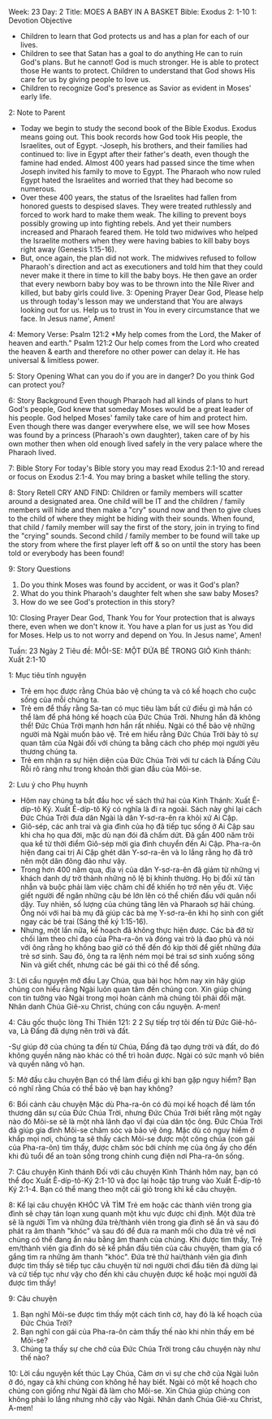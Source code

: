 Week: 23
Day: 2
Title: MOES A BABY IN A BASKET
Bible: Exodus 2: 1-10
1: Devotion Objective
- Children to learn that God protects us and has a plan for each of our lives. 
- Children to see that Satan has a goal to do anything He can to ruin God's plans. But he cannot! God is much stronger. He is able to protect those He wants to protect. Children to understand that God shows His care for us by giving people to love us. 
- Children to recognize God's presence as Savior as evident in Moses' early life. 

2: Note to Parent
- Today we begin to study the second book of the Bible Exodus. Exodus means going out. This book records how God took His people, the Israelites, out of Egypt. 
-Joseph, his brothers, and their families had continued to: live in Egypt after their father's death, even though the famine had ended. Almost 400 years had passed since the time when Joseph invited his family to move to Egypt. The Pharaoh who now ruled Egypt hated the Israelites and worried that they had become so numerous. 
- Over these 400 years, the status of the Israelites had fallen from honored guests to despised slaves. They were treated ruthlessly and forced to work hard to make them weak. The killing to prevent boys possibly growing up into fighting rebels. And yet their numbers increased and Pharaoh feared them. He told two midwives who helped the Israelite mothers when they were having babies to kill baby boys right away (Genesis 1:15-16). 
- But, once again, the plan did not work. The midwives refused to follow Pharaoh's direction and act as executioners and told him that they could never make it there in time to kill the baby boys. He then gave an order that every newborn baby boy was to be thrown into the Nile River and killed, but baby girls could live.
3: Opening Prayer
Dear God, Please help us through today's lesson may we understand that You are always looking out for us. Help us to trust in You in every circumstance that we face. In Jesus name', Amen!

4: Memory Verse:
Psalm 121:2 *My help comes from the Lord, the Maker of heaven and earth." Psalm 121:2 Our help comes from the Lord who created the heaven & earth and therefore no other power can delay it. He has universal & limitless power. 

5: Story Opening
What can you do if you are in danger? Do you think God can protect you?

6: Story Background
Even though Pharaoh had all kinds of plans to hurt God's people, God knew that someday Moses would be a great leader of his people. God helped Moses' family take care of him and protect him. Even though there was danger everywhere else, we will see how Moses was found by a princess (Pharaoh's own daughter), taken care of by his own mother then when old enough lived safely in the very palace where the Pharaoh lived.

7: Bible Story
For today's Bible story you may read Exodus 2:1-10 and reread or focus on Exodus 2:1-4. You may bring a basket while telling the story.

8: Story Retell
 CRY AND FIND: Children or family members will scatter around a designated area. One child will be IT and the children / family members will hide and then make a "cry" sound now and then to give clues to the child of where they might be hiding with their sounds. When found, that child / family member will say the first of the story, join in trying to find the "crying" sounds. Second child / family member to be found will take up the story from where the first player left off & so on until the story has been told or everybody has been found!

9: Story Questions
1. Do you think Moses was found by accident, or was it God's plan? 
2. What do you think Pharaoh's daughter felt when she saw baby Moses? 
3. How do we see God's protection in this story?

10: Closing Prayer
 Dear God, Thank You for Your protection that is always there, even when we don't know it. You have a plan for us just as You did for Moses. Help us to not worry and depend on You. In Jesus name', Amen!


Tuần: 23
Ngày 2
Tiêu đề: MÔI-SE: MỘT ĐỨA BÉ TRONG GIỎ
Kinh thánh: Xuất 2:1-10

1: Mục tiêu tĩnh nguyện
- Trẻ em học được rằng Chúa bảo vệ chúng ta và có kế hoạch cho cuộc sống của mỗi chúng ta.
- Trẻ em để thấy rằng Sa-tan có mục tiêu làm bất cứ điều gì mà hắn có thể làm để phá hỏng kế hoạch của Đức Chúa Trời. Nhưng hắn đã không thể! Đức Chúa Trời  mạnh hơn hắn rất nhiều. Ngài có thể bảo vệ những người mà Ngài muốn bảo vệ. Trẻ em hiểu rằng Đức Chúa Trời bày tỏ sự quan tâm của Ngài đối với chúng ta bằng cách cho phép mọi người yêu thương chúng ta.
- Trẻ em nhận ra sự hiện diện của Đức Chúa Trời với tư cách là Đấng Cứu Rỗi rõ ràng như trong khoản thời gian đầu của Môi-se.

2: Lưu ý cho Phụ huynh
- Hôm nay chúng ta bắt đầu học về sách thứ hai của Kinh Thánh: Xuất Ê-díp-tô Ký. Xuất Ê-díp-tô Ký có nghĩa là đi ra ngoài. Sách này ghi lại cách Đức Chúa Trời đưa dân Ngài là dân Y-sơ-ra-ên ra khỏi xứ Ai Cập.
- Giô-sép, các anh trai và gia đình của họ đã tiếp tục sống ở Ai Cập sau khi cha họ qua đời, mặc dù nạn đói đã chấm dứt. Đã gần 400 năm trôi qua kể từ thời điểm Giô-sép mời gia đình chuyển đến Ai Cập. Pha-ra-ôn hiện đang cai trị Ai Cập ghét dân Y-sơ-ra-ên và lo lắng rằng họ đã trở nên một dân đông đảo như vậy.
- Trong hơn 400 năm qua, địa vị của dân Y-sơ-ra-ên đã giảm từ những vị khách danh dự trở thành những nô lệ bị khinh thường. Họ bị đối xử tàn nhẫn và buộc phải làm việc chăm chỉ để khiến họ trở nên yếu ớt. Việc giết người để ngăn những cậu bé lớn lên có thể chiến đấu với quân nổi dậy. Tuy nhiên, số lượng của chúng tăng lên và Pharaoh sợ hãi chúng. Ông nói với hai bà mụ đã giúp các bà mẹ Y-sơ-ra-ên khi họ sinh con giết ngay các bé trai (Sáng thế ký 1:15-16).
- Nhưng, một lần nữa, kế hoạch đã không thực hiện được. Các bà đỡ từ chối làm theo chỉ đạo của Pha-ra-ôn và đóng vai trò là đao phủ và nói với ông rằng họ không bao giờ có thể đến đó kịp thời để giết những đứa trẻ sơ sinh. Sau đó, ông ta ra lệnh ném mọi bé trai sơ sinh xuống sông Nin và giết chết, nhưng các bé gái thì có thể để sống.

3: Lời cầu nguyện mở đầu
Lạy Chúa, qua bài học hôm nay xin hãy giúp chúng con hiểu rằng Ngài luôn quan tâm đến chúng con. Xin giúp chúng con tin tưởng vào Ngài trong mọi hoàn cảnh mà chúng tôi phải đối mặt. Nhân danh Chúa Giê-xu Christ, chúng con cầu nguyện. A-men!


4: Câu gốc thuộc lòng
Thi Thiên 121: 2 
2 Sự tiếp trợ tôi đến từ Đức Giê-hô-va, Là Đấng đã dựng nên trời và đất.

-Sự giúp đỡ của chúng ta đến từ Chúa, Đấng đã tạo dựng trời và đất, do đó không quyền năng nào khác có thể trì hoãn được. Ngài có sức mạnh vô biên và quyền năng vô hạn.

5: Mở đầu câu chuyện
Bạn có thể làm điều gì khi bạn gặp nguy hiểm? Bạn có nghĩ rằng Chúa có thể bảo vệ bạn hay không?

6: Bối cảnh câu chuyện
Mặc dù Pha-ra-ôn có đủ mọi kế hoạch để làm tổn thương dân sự của Đức Chúa Trời, nhưng Đức Chúa Trời biết rằng một ngày nào đó Môi-se sẽ là một nhà lãnh đạo vĩ đại của dân tộc ông. Đức Chúa Trời đã giúp gia đình Môi-se chăm sóc và bảo vệ ông. Mặc dù có nguy hiểm ở khắp mọi nơi, chúng ta sẽ thấy cách Môi-se được một công chúa (con gái của Pha-ra-ôn) tìm thấy, được chăm sóc bởi chính mẹ của ông ấy cho đến khi đủ tuổi để an toàn sống trong chính cung điện nơi Pha-ra-ôn sống.

7: Câu chuyện Kinh thánh
Đối với câu chuyện Kinh Thánh hôm nay, bạn có thể đọc Xuất Ê-díp-tô-Ký 2:1-10 và đọc lại hoặc tập trung vào Xuất Ê-díp-tô Ký 2:1-4. Bạn có thể mang theo một cái giỏ trong khi kể câu chuyện.

8: Kể lại câu chuyện
KHÓC VÀ TÌM
Trẻ em hoặc các thành viên trong gia đình sẽ chạy tán loạn xung quanh một khu vực được chỉ định. Một đứa trẻ sẽ là người Tìm và những đứa trẻ/thành viên trong gia đình sẽ ẩn và sau đó phát ra âm thanh "khóc" và sau đó để đưa ra manh mối cho đứa trẻ về nơi chúng có thể đang ẩn náu bằng âm thanh của chúng. Khi được tìm thấy, Trẻ em/thành viên gia đình đó sẽ kể phần đầu tiên của câu chuyện, tham gia cố gắng tìm ra những âm thanh "khóc". Đứa trẻ thứ hai/thành viên gia đình được tìm thấy sẽ tiếp tục câu chuyện từ nơi người chơi đầu tiên đã dừng lại và cứ tiếp tục như vậy cho đến khi câu chuyện được kể hoặc mọi người đã được tìm thấy!

9: Câu chuyện
1. Bạn nghĩ Môi-se được tìm thấy một cách tình cờ, hay đó là kế hoạch của Đức Chúa Trời?
2. Bạn nghĩ con gái của Pha-ra-ôn cảm thấy thế nào khi nhìn thấy em bé Môi-se?
3. Chúng ta thấy sự che chở của Đức Chúa Trời trong câu chuyện này như thế nào?

10: Lời cầu nguyện kết thúc
 Lạy Chúa, Cảm ơn vì sự che chở của Ngài luôn ở đó, ngay cả khi chúng con không hề hay biết. Ngài có một kế hoạch cho chúng con giống như Ngài đã làm cho Môi-se. Xin Chúa giúp chúng con không phải lo lắng nhưng nhờ cậy vào Ngài. Nhân danh Chúa Giê-xu Christ, A-men!